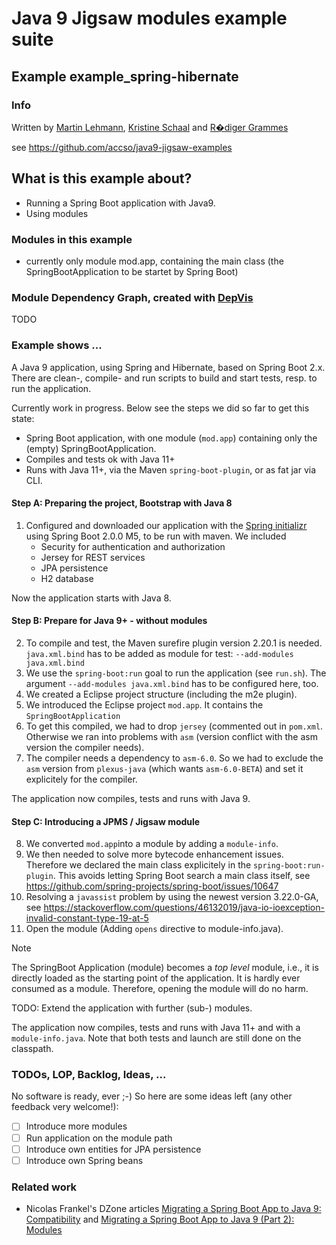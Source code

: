 # Java 9 Jigsaw modules example suite
## Example example_spring-hibernate 

### Info
Written by [Martin Lehmann](https://github.com/mrtnlhmnn), [Kristine Schaal](https://github.com/kristines) and [R�diger Grammes](https://github.com/rgrammes) 

see https://github.com/accso/java9-jigsaw-examples

## What is this example about?
* Running a Spring Boot application with Java9.
* Using modules

### Modules in this example
* currently only module mod.app, containing the main class (the SpringBootApplication to be startet by Spring Boot)

### Module Dependency Graph, created with [DepVis](https://github.com/accso/java9-jigsaw-depvis)
TODO

### Example shows ...
A Java 9 application, using Spring and Hibernate, based on Spring Boot 2.x.
There are clean-, compile- and run scripts to build and start tests, resp. to run the application.

Currently work in progress. Below see the steps we did so far to get this state:
- Spring Boot application, with one module (`mod.app`) containing only the (empty) SpringBootApplication.
- Compiles and tests ok with Java 11+  
- Runs with Java 11+, via the Maven `spring-boot-plugin`, or as fat jar via CLI.

#### Step A: Preparing the project, Bootstrap with Java 8
1. Configured and downloaded our application with the [Spring initializr](http://start.spring.io) using Spring Boot 2.0.0 M5, to be run with maven. We included 
   - Security for authentication and authorization
   - Jersey for REST services
   - JPA persistence
   - H2 database

Now the application starts with Java 8.

#### Step B: Prepare for Java 9+ - without modules
2. To compile and test, the Maven surefire plugin version 2.20.1 is needed. `java.xml.bind` has to be added as module for test: `--add-modules java.xml.bind` 
3. We use the `spring-boot:run` goal to run the application (see `run.sh`). The argument `--add-modules java.xml.bind` has to be configured here, too.
4. We created a Eclipse project structure (including the m2e plugin).
5. We introduced the Eclipse project `mod.app`. It contains the `SpringBootApplication`
6. To get this compiled, we had to drop `jersey` (commented out in `pom.xml`. Otherwise we ran into problems with `asm` (version conflict with the asm version the compiler needs). 
7. The compiler needs a dependency to `asm-6.0`. So we had to exclude the `asm` version from `plexus-java` (which wants `asm-6.0-BETA`) and set it explicitely for the compiler.

The application now compiles, tests and runs with Java 9.

#### Step C: Introducing a JPMS / Jigsaw module
8. We converted `mod.app`into a module by adding a `module-info`.
9. We then needed to solve more bytecode enhancement issues. Therefore we declared the main class explicitely in the `spring-boot:run-plugin`. This avoids letting Spring Boot search a main class itself, see https://github.com/spring-projects/spring-boot/issues/10647
10. Resolving a `javassist` problem by using the newest version 3.22.0-GA, see https://stackoverflow.com/questions/46132019/java-io-ioexception-invalid-constant-type-19-at-5
11. Open the module (Adding `opens` directive to module-info.java).

> [!NOTE]
> The SpringBoot Application (module) becomes a *top level* module, i.e., it is directly loaded
> as the starting point of the application. It is hardly ever consumed as a module. Therefore,
> opening the module will do no harm.
> 
> TODO: Extend the application with further (sub-) modules.

The application now compiles, tests and runs with Java 11+ and with a
`module-info.java`. Note that both tests and launch are still done on the classpath.

### TODOs, LOP, Backlog, Ideas, ...
No software is ready, ever ;-) So here are some ideas left (any other feedback very welcome!):

- [ ] Introduce more modules
- [ ] Run application on the module path
- [ ] Introduce own entities for JPA persistence
- [ ] Introduce own Spring beans

### Related work
* Nicolas Frankel's DZone articles [Migrating a Spring Boot App to Java 9: Compatibility](https://dzone.com/articles/migrating-a-spring-boot-application-to-java-9-comp) and [Migrating a Spring Boot App to Java 9 (Part 2): Modules](https://dzone.com/articles/migrating-a-spring-boot-app-to-java-9-modules)
